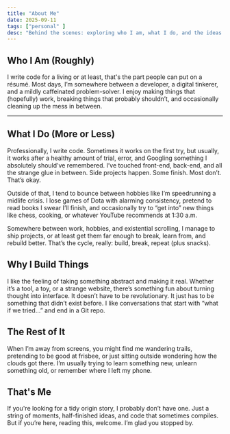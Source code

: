 ```yaml
---
title: "About Me"
date: 2025-09-11
tags: ["personal" ]
desc: "Behind the scenes: exploring who I am, what I do, and the ideas that inspire me — a collection of thoughts, reflections, and insights."
---
```


## Who I Am (Roughly)

I write code for a living or at least, that's the part people can put on a résumé. Most days,
I’m somewhere between a developer, a digital tinkerer, and a mildly caffeinated problem-solver.
I enjoy making things that (hopefully) work, breaking things that probably shouldn’t, and
occasionally cleaning up the mess in between.

---

## What I Do (More or Less)

Professionally, I write code. Sometimes it works on the first try, but usually, it works after a
healthy amount of trial, error, and Googling something I absolutely should’ve remembered. I’ve
touched front-end, back-end, and all the strange glue in between. Side projects happen. Some
finish. Most don’t. That’s okay.

Outside of that, I tend to bounce between hobbies like I’m speedrunning a midlife crisis.
I lose games of Dota with alarming consistency, pretend to read books I swear I’ll finish,
and occasionally try to “get into” new things like chess, cooking, or whatever YouTube
recommends at 1:30 a.m.

Somewhere between work, hobbies, and existential scrolling, I manage to ship projects, or at
least get them far enough to break, learn from, and rebuild better. That’s the cycle, really:
build, break, repeat (plus snacks).

## Why I Build Things

I like the feeling of taking something abstract and making it real. Whether it’s a tool, a toy,
or a strange website, there’s something fun about turning thought into
interface. It doesn’t have to be revolutionary. It just has to be something that didn’t exist
before. I like conversations that start with “what if we tried…” and end in a Git repo.

## The Rest of It

When I’m away from screens, you might find me wandering trails, pretending to be good at frisbee,
or just sitting outside wondering how the clouds got there. I’m usually trying to learn
something new, unlearn something old, or remember where I left my phone.

## That's Me

If you're looking for a tidy origin story, I probably don’t have one. Just a string of moments,
half-finished ideas, and code that sometimes compiles. But if you’re here, reading this,
welcome. I’m glad you stopped by.
